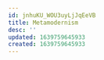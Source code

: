 ```yaml
---
id: jnhuKU_WOU3uyLjJqEeVB
title: Metamodernism
desc: ''
updated: 1639759645933
created: 1639759645933
---
```


